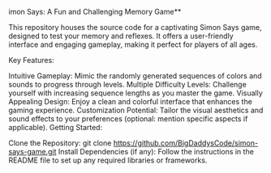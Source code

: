 imon Says: A Fun and Challenging Memory Game**

This repository houses the source code for a captivating Simon Says game, designed to test your memory and reflexes. It offers a user-friendly interface and engaging gameplay, making it perfect for players of all ages.

Key Features:

Intuitive Gameplay: Mimic the randomly generated sequences of colors and sounds to progress through levels.
Multiple Difficulty Levels: Challenge yourself with increasing sequence lengths as you master the game.
Visually Appealing Design: Enjoy a clean and colorful interface that enhances the gaming experience.
Customization Potential: Tailor the visual aesthetics and sound effects to your preferences (optional: mention specific aspects if applicable).
Getting Started:

Clone the Repository: git clone https://github.com/BigDaddysCode/simon-says-game.git
Install Dependencies (if any): Follow the instructions in the README file to set up any required libraries or frameworks.
